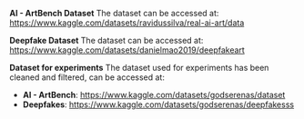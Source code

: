**AI - ArtBench Dataset**
The dataset can be accessed at: https://www.kaggle.com/datasets/ravidussilva/real-ai-art/data

**Deepfake Dataset**
The dataset can be accessed at: https://www.kaggle.com/datasets/danielmao2019/deepfakeart

**Dataset for experiments**
The dataset used for experiments has been cleaned and filtered, can be accessed at:
- **AI - ArtBench**: https://www.kaggle.com/datasets/godserenas/dataset
- **Deepfakes**: https://www.kaggle.com/datasets/godserenas/deepfakesss